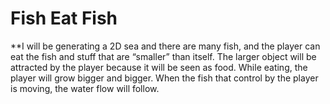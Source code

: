 # Fish Eat Fish
**I will be generating a 2D sea and there are many fish, and the
player can eat the fish and stuff that are “smaller” than itself. The larger object will be
attracted by the player because it will be seen as food. While eating, the player will grow
bigger and bigger. When the fish that control by the player is moving, the water flow will
follow.
